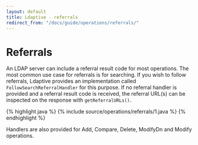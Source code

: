 ```yaml
---
layout: default
title: Ldaptive - referrals
redirect_from: "/docs/guide/operations/referrals/"
---
```


# Referrals

An LDAP server can include a referral result code for most operations. The most common use case for referrals is for searching. If you wish to follow referrals, Ldaptive provides an implementation called `FollowSearchReferralHandler` for this purpose. If no referral handler is provided and a referral result code is received, the referral URL(s) can be inspected on the response with `getReferralURLs()`.

{% highlight java %}
{% include source/operations/referrals/1.java %}
{% endhighlight %}

Handlers are also provided for Add, Compare, Delete, ModifyDn and Modify operations.
